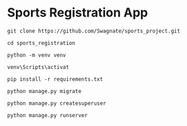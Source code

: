 # Sports Registration App

```git clone https://github.com/Swagnate/sports_project.git```

```cd sports_registration```

```python -m venv venv```

```venv\Scripts\activat```

```pip install -r requirements.txt```

```python manage.py migrate```

```python manage.py createsuperuser```

```python manage.py runserver```